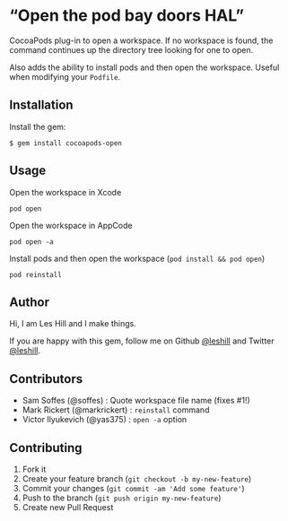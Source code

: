 # “Open the pod bay doors HAL”

CocoaPods plug-in to open a workspace. If no workspace is found, the command
continues up the directory tree looking for one to open.

Also adds the ability to install pods and then open the workspace. Useful when
modifying your `Podfile`.

## Installation


Install the gem:

    $ gem install cocoapods-open

## Usage

Open the workspace in Xcode

    pod open

Open the workspace in AppCode

    pod open -a

Install pods and then open the workspace (`pod install && pod open`)

    pod reinstall

## Author

Hi, I am Les Hill and I make things.

If you are happy with this gem, follow me on Github
[@leshill](https://github.com/leshill) and Twitter
[@leshill](https://twitter.com/leshill).

## Contributors

* Sam Soffes        (@soffes)      : Quote workspace file name (fixes #1!)
* Mark Rickert      (@markrickert) : `reinstall` command
* Victor Ilyukevich (@yas375)      : `open -a` option

## Contributing

1. Fork it
2. Create your feature branch (`git checkout -b my-new-feature`)
3. Commit your changes (`git commit -am 'Add some feature'`)
4. Push to the branch (`git push origin my-new-feature`)
5. Create new Pull Request
